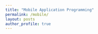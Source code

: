```yaml
---
title: "Mobile Application Programming"
permalink: /mobile/
layout: posts
author_profile: true
---
```

